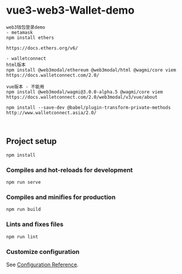 # vue3-web3-Wallet-demo

```
web3钱包登录demo
- metamask
npm install ethers

https://docs.ethers.org/v6/

- walletconnect
html版本
npm install @web3modal/ethereum @web3modal/html @wagmi/core viem
https://docs.walletconnect.com/2.0/

vue版本 - 不能用
npm install @web3modal/wagmi@3.0.0-alpha.5 @wagmi/core viem
https://docs.walletconnect.com/2.0/web3modal/v3/vue/about

npm install --save-dev @babel/plugin-transform-private-methods
http://www.walletconnect.asia/2.0/



```

## Project setup

```
npm install
```

### Compiles and hot-reloads for development

```
npm run serve
```

### Compiles and minifies for production

```
npm run build
```

### Lints and fixes files

```
npm run lint
```

### Customize configuration

See [Configuration Reference](https://cli.vuejs.org/config/).
